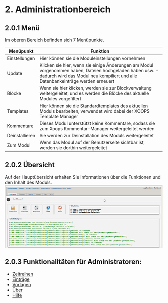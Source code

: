 # 2. Administrationbereich

## 2.0.1 Menü
Im oberen Bereich befinden sich 7 Menüpunkte.

|Menüpunkt|	Funktion|
|---|---|
|Einstellungen| Hier können sie die Moduleinstellungen vornehmen |
|Update| Klicken sie hier, wenn sie einige Änderungen am Modul vorgenommen haben, Dateien hochgeladen haben usw. - dadurch wird das Modul neu kompiliert und alle Datenbankeinträge werden erneuert |
|Blöcke| Wenn sie hier klicken, werden sie zur Blockverwaltung weitergeleitet, und es werden die Blöcke des aktuelle Modules vorgefiltert |
|Templates| Hier können sie die Standardtemplates des aktuellen Moduls bearbeiten, verwendet wird dabei der XOOPS Template Manager |
|Kommentare| Dieses Modul unterstützt keine Kommentare, sodass sie zum Xoops Kommentar-Manager weitergeleitet werden |
|Deinstallieren| Sie werden zur Deinstallation des Moduls weitergeleitet |
|Zum Modul| Wenn das Modul auf der Benutzerseite sichtbar ist, werden sie dorthin weitergeleitet |

## 2.0.2 Übersicht
Auf der Hauptübersicht erhalten Sie Informationen über die Funktionen und den Inhalt des Moduls.
![0dashboard.png](../assets/0dashboard.png)

## 2.0.3 Funktionalitäten für Administratoren:
* [Zeitreihen](timelines.md)
* [Einträge](items.md)
* [Vorlagen](templates.md)
* [Über](about.md)
* [Hilfe](help.md)